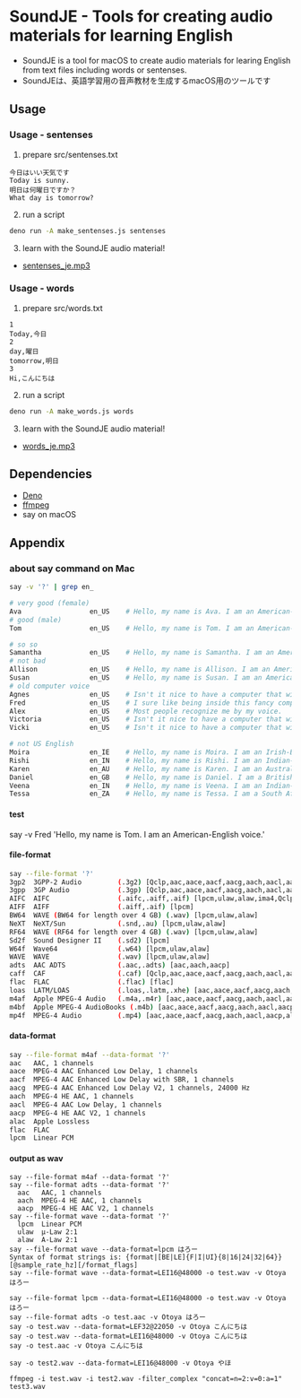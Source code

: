 # SoundJE - Tools for creating audio materials for learning English

- SoundJE is a tool for macOS to create audio materials for learing English from text files including words or sentenses.
- SoundJEは、英語学習用の音声教材を生成するmacOS用のツールです

## Usage

### Usage - sentenses

1. prepare src/sentenses.txt
```
今日はいい天気です
Today is sunny.
明日は何曜日ですか？
What day is tomorrow?
```

2. run a script
```sh
deno run -A make_sentenses.js sentenses
```

3. learn with the SoundJE audio material!
- [sentenses_je.mp3](https://code4fukui.github.io/SoundJE/dist/sentenses/sentenses_je.mp3)

### Usage - words

1. prepare src/words.txt
```
1
Today,今日
2
day,曜日
tomorrow,明日
3
Hi,こんにちは
```

2. run a script
```sh
deno run -A make_words.js words
```

3. learn with the SoundJE audio material!
- [words_je.mp3](https://code4fukui.github.io/SoundJE/dist/words/words_je.mp3)

## Dependencies

- [Deno](https://deno.land/)
- [ffmpeg](https://ffmpeg.org/)
- say on macOS

## Appendix

### about say command on Mac

```sh
say -v '?' | grep en_

# very good (female)
Ava                 en_US    # Hello, my name is Ava. I am an American-English voice.
# good (male)
Tom                 en_US    # Hello, my name is Tom. I am an American-English voice.

# so so
Samantha            en_US    # Hello, my name is Samantha. I am an American-English voice.
# not bad
Allison             en_US    # Hello, my name is Allison. I am an American-English voice.
Susan               en_US    # Hello, my name is Susan. I am an American-English voice.
# old computer voice
Agnes               en_US    # Isn't it nice to have a computer that will talk to you?
Fred                en_US    # I sure like being inside this fancy computer
Alex                en_US    # Most people recognize me by my voice.
Victoria            en_US    # Isn't it nice to have a computer that will talk to you?
Vicki               en_US    # Isn't it nice to have a computer that will talk to you?

# not US English
Moira               en_IE    # Hello, my name is Moira. I am an Irish-English voice.
Rishi               en_IN    # Hello, my name is Rishi. I am an Indian-English voice.
Karen               en_AU    # Hello, my name is Karen. I am an Australian-English voice.
Daniel              en_GB    # Hello, my name is Daniel. I am a British-English voice.
Veena               en_IN    # Hello, my name is Veena. I am an Indian-English voice.
Tessa               en_ZA    # Hello, my name is Tessa. I am a South African-English voice.
```

#### test

say -v Fred 'Hello, my name is Tom. I am an American-English voice.'

#### file-format

```sh
say --file-format '?'
3gp2  3GPP-2 Audio         (.3g2) [Qclp,aac,aace,aacf,aacg,aach,aacl,aacp]
3gpp  3GP Audio            (.3gp) [Qclp,aac,aace,aacf,aacg,aach,aacl,aacp]
AIFC  AIFC                 (.aifc,.aiff,.aif) [lpcm,ulaw,alaw,ima4,Qclp]
AIFF  AIFF                 (.aiff,.aif) [lpcm]
BW64  WAVE (BW64 for length over 4 GB) (.wav) [lpcm,ulaw,alaw]
NeXT  NeXT/Sun             (.snd,.au) [lpcm,ulaw,alaw]
RF64  WAVE (RF64 for length over 4 GB) (.wav) [lpcm,ulaw,alaw]
Sd2f  Sound Designer II    (.sd2) [lpcm]
W64f  Wave64               (.w64) [lpcm,ulaw,alaw]
WAVE  WAVE                 (.wav) [lpcm,ulaw,alaw]
adts  AAC ADTS             (.aac,.adts) [aac,aach,aacp]
caff  CAF                  (.caf) [Qclp,aac,aace,aacf,aacg,aach,aacl,aacp,alac,alaw,flac,ilbc,ima4,lpcm,opus,ulaw]
flac  FLAC                 (.flac) [flac]
loas  LATM/LOAS            (.loas,.latm,.xhe) [aac,aace,aacf,aacg,aach,aacl,aacp]
m4af  Apple MPEG-4 Audio   (.m4a,.m4r) [aac,aace,aacf,aacg,aach,aacl,aacp,alac,flac,lpcm]
m4bf  Apple MPEG-4 AudioBooks (.m4b) [aac,aace,aacf,aacg,aach,aacl,aacp]
mp4f  MPEG-4 Audio         (.mp4) [aac,aace,aacf,aacg,aach,aacl,aacp,alac,flac,lpcm]
```

#### data-format

```sh
say --file-format m4af --data-format '?'
aac   AAC, 1 channels
aace  MPEG-4 AAC Enhanced Low Delay, 1 channels
aacf  MPEG-4 AAC Enhanced Low Delay with SBR, 1 channels
aacg  MPEG-4 AAC Enhanced Low Delay V2, 1 channels, 24000 Hz
aach  MPEG-4 HE AAC, 1 channels
aacl  MPEG-4 AAC Low Delay, 1 channels
aacp  MPEG-4 HE AAC V2, 1 channels
alac  Apple Lossless
flac  FLAC
lpcm  Linear PCM
```

#### output as wav

```
say --file-format m4af --data-format '?'
say --file-format adts --data-format '?'
  aac   AAC, 1 channels
  aach  MPEG-4 HE AAC, 1 channels
  aacp  MPEG-4 HE AAC V2, 1 channels
say --file-format wave --data-format '?'
  lpcm  Linear PCM
  ulaw  μ-Law 2:1
  alaw  A-Law 2:1
say --file-format wave --data-format=lpcm はろー
Syntax of format strings is: {format|[BE|LE]{F|I|UI}{8|16|24|32|64}}[@sample_rate_hz][/format_flags]
say --file-format wave --data-format=LEI16@48000 -o test.wav -v Otoya はろー

say --file-format lpcm --data-format=LEI16@48000 -o test.wav -v Otoya はろー
say --file-format adts -o test.aac -v Otoya はろー
say -o test.wav --data-format=LEF32@22050 -v Otoya こんにちは
say -o test.wav --data-format=LEI16@48000 -v Otoya こんにちは
say -o test.aac -v Otoya こんにちは

say -o test2.wav --data-format=LEI16@48000 -v Otoya やほ

ffmpeg -i test.wav -i test2.wav -filter_complex "concat=n=2:v=0:a=1" test3.wav
```
